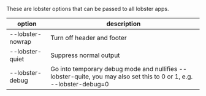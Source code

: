 These are lobster options that can be passed to all lobster apps.

| option | description |
|----------|----------|
| --lobster-nowrap | Turn off header and footer |
| --lobster-quiet | Suppress normal output |
| --lobster-debug | Go into temporary debug mode and nullifies --lobster-quite, you may also set this to 0 or 1, e.g. --lobster-debug=0 |
